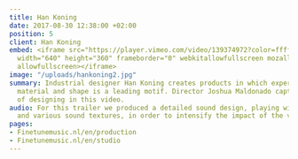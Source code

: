 ```yaml
---
title: Han Koning
date: 2017-08-30 12:38:00 +02:00
position: 5
client: Han Koning
embed: <iframe src="https://player.vimeo.com/video/139374972?color=ffffff&title=0&byline=0&portrait=0"
  width="640" height="360" frameborder="0" webkitallowfullscreen mozallowfullscreen
  allowfullscreen></iframe>
image: "/uploads/hankoning2.jpg"
summary: Industrial designer Han Koning creates products in which experimenting with
  material and shape is a leading motif. Director Joshua Maldonado captured his way
  of designing in this video.
audio: For this trailer we produced a detailed sound design, playing with contrast
  and various sound textures, in order to intensify the impact of the video.
pages:
- Finetunemusic.nl/en/production
- Finetunemusic.nl/en/studio
---
```


